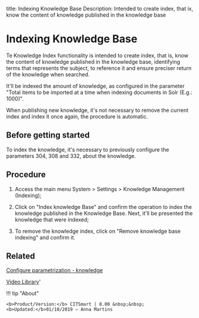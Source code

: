 title: Indexing Knowledge Base
Description: Intended to create index, that ix, know the content of knowledge published in the knowledge base
# Indexing Knowledge Base

Te Knowledge Index functionality is intended to create index, that is, know the
content of knowledge published in the knowledge base, identifying terms that
represents the subject, to reference it and ensure preciser return of the
knowledge when searched.

It'll be indexed the amount of knowledge, as configured in the parameter "Total
items to be imported at a time when indexing documents in Solr (E.g.: 1000)".

When publishing new knowledge, it's not necessary to remove the current index
and index it once again, the procedure is automatic.

Before getting started
--------------------------

To index the knowledge, it's necessary to previously configure the parameters
304, 308 and 332, about the knowledge.

Procedure
-------------

1.  Access the main menu System \> Settings \> Knowledge Management (Indexing);

2.  Click on "Index knowledge Base" and confirm the operation to index the
    knowledge published in the Knowledge Base. Next, it'll be presented the
    knowledge that were indexed;

3.  To remove the knowledge index, click on "Remove knowledge base indexing" and
    confirm it.

Related
-------

[Configure parametrization - knowledge](/en-us/citsmart-platform-8/platform-administration/parameters-list/configure-parametrization-knowledge.html)


<i class='fa fa-youtube-play  fa-2x' style='color:#97ce17;vertical-align: middle;'> </i> [Video Library](https://www.youtube.com/playlist?list=PLB5qK2uzf2ROOaL7DsS86sLx4ilNgruEc)'

!!! tip "About"

    <b>Product/Version:</b> CITSmart | 8.00 &nbsp;&nbsp;
    <b>Updated:</b>01/10/2019 – Anna Martins

